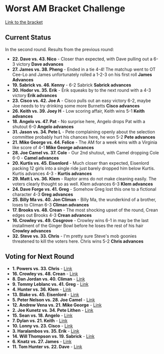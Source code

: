 # Worst AM Bracket Challenge

[Link to the bracket](https://challonge.com/betaiotaworstam)

## Current Status

In the second round. Results from the previous round:

- **22. Dave vs. 43. Nico** - Closer than expected, with Dave pulling out a 6-3 victory **Dave advances**
- **27. James vs. 38. Pheng** - Ended in a tie 4-4! The matchup went to OT Cee-Lo and James unfortunately rolled a 1-2-3 on his first roll **James Advances**
- **19. Sabrick vs. 46. Kenny** - 6-2 Sabrick **Sabrick advances**
- **30. Hodor vs. 35. Erik** - Erik squeaks by to the next round with a 4-3 victory **Erik advances**
- **23. Cisco vs. 42. Joe A** - Cisco pulls out an easy victory 6-2, maybe Joe needs to try drinking some more Burnetts **Cisco advances**
- **26. Keith vs. 39. Joey H** - Low scoring affair, Keith wins 5-1 **Keith advances**
- **18. Angelo vs. 47. Pat** - No surprise here, Angelo drops Pat with a shutout 6-0 **Angelo advances**
- **31. Jason vs. 34. Pete L** - Pete complaining openly about the selection committee probably hurt his chances here, he won 5-2 **Pete advances**
- **21. Mike George vs. 44. Felice** - The AM for a week wins with a Virginia like score of 4-1 **Mike George advances**
- **28. Joe Camel vs. 37. Cole** - Our 2nd shutout, with Camel dropping Cole 6-0 - **Camel advances**
- **20. Kurtis vs. 45. Eisenlord** - Much closer than expected, Eisenlord packing 12 girls into a single ride just barely dropped him below Kurtis. Kurtis advances 4-3 - **Kurtis advances**
- **29. Matt L vs. 36. Klem** - Raptor arms do not make cleaning easily. The voters clearly thought so as well. Klem advances 6-3 **Klem advances**
- **24. Dave Forge vs. 41. Greg** - Somehow Greg lost this one to a fictional character 4-3 **Greg advances**
- **25. Billy Ma vs. 40. Jon Climan** - Billy Ma, the wunderkind of a brother, loses to Climan 6-3 **Climan advances**
- **17. Brooks vs. 48. Crean** - The most shocking upset of the round, Crean edges out Brooks 4-3 **Crean advances**
- **16. Crowley vs. 49. Cosgrove** - Crowley wins 6-1 in may be the last installment of the Ginger Bowl before he loses the rest of his hair **Crowley advances**
- **32. Steve vs. 33. Chris** - I'm pretty sure Steve's mob goonies threatened to kill the voters here. Chris wins 5-2 **Chris advances**

## Voting for Next Round
- **1. Powers vs. 33. Chris** - [Link](https://www.strawpoll.me/15227784)
- **16. Crowley vs. 48. Crean** - [Link](https://www.strawpoll.me/15227807)
- **8. Dan Jordan vs. 40. Climan** - [Link](https://www.strawpoll.me/15227816)
- **9. Tommy Leblanc vs. 41. Greg** - [Link](https://www.strawpoll.me/15227821)
- **4. Hunter vs. 36. Klem** - [Link](https://www.strawpoll.me/15227833)
- **13. Blake vs. 45. Eisenlord** - [Link](https://www.strawpoll.me/15227839)
- **5. Peter Nelson vs. 28. Joe Camel** - [Link](https://www.strawpoll.me/15227854)
- **12. Andrew Vena vs. 21. Mike George** - [Link](https://www.strawpoll.me/15227860)
- **2. Joe Kunetz vs. 34. Pete Lithen** - [Link](https://www.strawpoll.me/15227873)
- **15. Sean vs. 18. Angelo** - [Link](https://www.strawpoll.me/15227883)
- **7. Dylan vs. 21. Keith** - [Link](https://www.strawpoll.me/15227892)
- **10. Lonny vs. 23. Cisco** - [Link](https://www.strawpoll.me/15227908)
- **3. Haralambos vs. 35. Erik** - [Link](https://www.strawpoll.me/15227915)
- **14. Will Thompson vs. 19. Sabrick** - [Link](https://www.strawpoll.me/15227923)
- **6. Knatz vs. 27. James** - [Link](https://www.strawpoll.me/15227928)
- **11. Tom Hunter vs. 22. Dave** - [Link](https://www.strawpoll.me/15227935)
